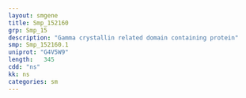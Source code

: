 ```yaml
---
layout: smgene
title: Smp_152160
grp: Smp_15
description: "Gamma crystallin related domain containing protein"
smp: Smp_152160.1
uniprot: "G4V5W9"
length:   345
cdd: "ns"
kk: ns
categories: sm
---
```

